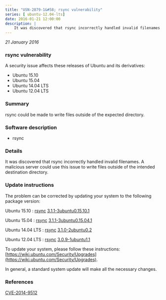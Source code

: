 ```yaml
---
title: "USN-2879-1&#58; rsync vulnerability"
series: [ ubuntu-12.04-lts]
date: 2016-01-21 12:00:00
description: |
    It was discovered that rsync incorrectly handled invalid filenames. A malicious server could use this issue to write files outside of the intended destination directory. 
--- 
```

 
 

*21 January 2016*

### rsync vulnerability

A security issue affects these releases of Ubuntu and its derivatives:

* Ubuntu 15.10
* Ubuntu 15.04
* Ubuntu 14.04 LTS
* Ubuntu 12.04 LTS

### Summary

rsync could be made to write files outside of the expected directory. 

### Software description

* rsync 

### Details

It was discovered that rsync incorrectly handled invalid filenames. A malicious server could use this issue to write files outside of the intended destination directory. 

### Update instructions

The problem can be corrected by updating your system to the following package version:

Ubuntu 15.10
 : [rsync](https://launchpad.net/ubuntu/+source/rsync) <span> [3.1.1-3ubuntu0.15.10.1](https://launchpad.net/ubuntu/+source/rsync/3.1.1-3ubuntu0.15.10.1) </span> 

Ubuntu 15.04
 : [rsync](https://launchpad.net/ubuntu/+source/rsync) <span> [3.1.1-3ubuntu0.15.04.1](https://launchpad.net/ubuntu/+source/rsync/3.1.1-3ubuntu0.15.04.1) </span> 

Ubuntu 14.04 LTS
 : [rsync](https://launchpad.net/ubuntu/+source/rsync) <span> [3.1.0-2ubuntu0.2](https://launchpad.net/ubuntu/+source/rsync/3.1.0-2ubuntu0.2) </span> 

Ubuntu 12.04 LTS
 : [rsync](https://launchpad.net/ubuntu/+source/rsync) <span> [3.0.9-1ubuntu1.1](https://launchpad.net/ubuntu/+source/rsync/3.0.9-1ubuntu1.1) </span> 

To update your system, please follow these instructions: [https://wiki.ubuntu.com/Security/Upgrades](https://wiki.ubuntu.com/Security/Upgrades).

In general, a standard system update will make all the necessary changes. 

### References

 
 [CVE-2014-9512](http://people.ubuntu.com/~ubuntu-security/cve/CVE-2014-9512)
 

